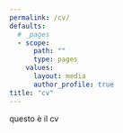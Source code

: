 ```yaml
---
permalink: /cv/
defaults:
  # _pages
  - scope:
      path: ""
      type: pages
    values:
      layout: media
      author_profile: true
title: "cv"
---
```


questo è il cv
